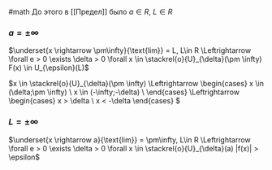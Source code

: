 #math 
До этого в [[Предел]] было $a \in R$, $L \in R$


### $a = \pm \infty$ 

$\underset{x \rightarrow \pm\infty}{\text{lim}} = L, L\in R \Leftrightarrow \forall e > 0 \exists \delta > 0 \forall x \in \stackrel{o}{U}_{\delta}(\pm \infty) F(x) \in U_{\epsilon}(L)$

$x \in \stackrel{o}{U}_{\delta}(\pm \infty) \Leftrightarrow 
\begin{cases}
x \in (\delta;\pm \infty) \\
x \in (-\infty;-\delta) \\
\end{cases}
\Leftrightarrow
\begin{cases}
x > \delta \\
x < -\delta
\end{cases}
$


### $L = \pm \infty$
$\underset{x \rightarrow a}{\text{lim}} = \pm\infty, L\in R \Leftrightarrow \forall e > 0 \exists \delta > 0 \forall x \in \stackrel{o}{U}_{\delta}(a) |f(x)| > \epsilon$